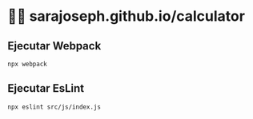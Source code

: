 # :woman_technologist: sarajoseph.github.io/calculator

## Ejecutar Webpack
```npx webpack```

## Ejecutar EsLint
```npx eslint src/js/index.js```